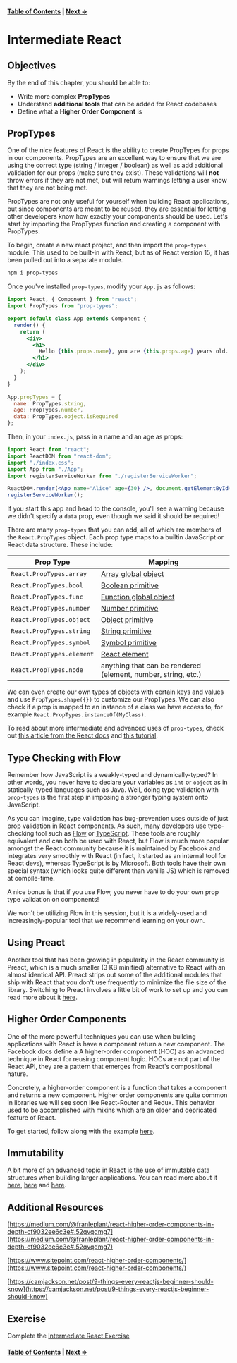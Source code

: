 #### [Table of Contents](./../readme.md) | [Next ⇒](./02-testing_react.md)

# Intermediate React

## Objectives

By the end of this chapter, you should be able to:

- Write more complex **PropTypes**
- Understand **additional tools** that can be added for React codebases
- Define what a **Higher Order Component** is

## PropTypes

One of the nice features of React is the ability to create PropTypes for props in our components. PropTypes are an excellent way to ensure that we are using the correct type (string / integer / boolean) as well as add additional validation for our props (make sure they exist). These validations will **not** throw errors if they are not met, but will return warnings letting a user know that they are not being met.

PropTypes are not only useful for yourself when building React applications, but since components are meant to be reused, they are essential for letting other developers know how exactly your components should be used. Let's start by importing the PropTypes function and creating a component with PropTypes.

To begin, create a new react project, and then import the `prop-types` module. This used to be built-in with React, but as of React version 15, it has been pulled out into a separate module.

```sh
npm i prop-types
```

Once you've installed `prop-types`, modify your `App.js` as follows:

```jsx
import React, { Component } from "react";
import PropTypes from "prop-types";

export default class App extends Component {
  render() {
    return (
      <div>
        <h1>
          Hello {this.props.name}, you are {this.props.age} years old.
        </h1>
      </div>
    );
  }
}

App.propTypes = {
  name: PropTypes.string,
  age: PropTypes.number,
  data: PropTypes.object.isRequired
};

```

Then, in your `index.js`, pass in a name and an age as props:

```jsx
import React from "react";
import ReactDOM from "react-dom";
import "./index.css";
import App from "./App";
import registerServiceWorker from "./registerServiceWorker";

ReactDOM.render(<App name="Alice" age={30} />, document.getElementById("root"));
registerServiceWorker();

```

If you start this app and head to the console, you'll see a warning because we didn't specify a `data` prop, even though we said it should be required!

There are many `prop-types` that you can add, all of which are members of the `React.PropTypes` object. Each prop type maps to a builtin JavaScript or React data structure. These include:

| Prop Type | Mapping
--- | ---
`React.PropTypes.array` | [Array global object](https://developer.mozilla.org/en-US/docs/Web/JavaScript/Reference/Global_Objects/Array)
`React.PropTypes.bool` | [Boolean primitive](https://developer.mozilla.org/en-US/docs/Web/JavaScript/Reference/Global_Objects/Boolean)
`React.PropTypes.func`  | [Function global object](https://developer.mozilla.org/en-US/docs/Web/JavaScript/Reference/Global_Objects/Function)
`React.PropTypes.number` | [Number primitive](https://developer.mozilla.org/en-US/docs/Web/JavaScript/Data_structures#Number_type)
`React.PropTypes.object` | [Object primitive](https://developer.mozilla.org/en-US/docs/Web/JavaScript/Reference/Global_Objects/Object)
`React.PropTypes.string` | [String primitive](https://developer.mozilla.org/en-US/docs/Web/JavaScript/Reference/Global_Objects/String)
`React.PropTypes.symbol` | [Symbol primitive](https://developer.mozilla.org/en-US/docs/Web/JavaScript/Reference/Global_Objects/Symbol)
`React.PropTypes.element` | [React element](https://facebook.github.io/react/docs/rendering-elements.html)
`React.PropTypes.node` | anything that can be rendered (element, number, string, etc.)

We can even create our own types of objects with certain keys and values and use `PropTypes.shape({})` to customize our PropTypes.
We can also check if a prop is mapped to an instance of a class we have access to, for example `React.PropTypes.instanceOf(MyClass)`.

To read about more intermediate and advanced uses of `prop-types`, check out [this article from the React docs](https://facebook.github.io/react/docs/typechecking-with-proptypes.html) and [this tutorial](https://themeteorchef.com/tutorials/what-are-proptypes#tmc-what-proptypes-are-available).

## Type Checking with Flow

Remember how JavaScript is a weakly-typed and dynamically-typed? In other words, you never have to declare your variables as `int` or `object` as in statically-typed languages such as Java.
 Well, doing type validation with `prop-types` is the first step in imposing a stronger typing system onto JavaScript.

As you can imagine, type validation has bug-prevention uses outside of just prop validation in React components. As such, many developers use type-checking tool such as [Flow](https://flow.org/) or [TypeScript](https://www.typescriptlang.org/).
These tools are roughly equivalent and can both be used with React, but Flow is much more popular amongst the React community because it is maintained by Facebook and integrates very smoothly with React (in fact, it started as an internal tool for React devs), whereas TypeScript is by Microsoft.
Both tools have their own special syntax (which looks quite different than vanilla JS) which is removed at compile-time.

A nice bonus is that if you use Flow, you never have to do your own prop type validation on components!

We won't be utilizing Flow in this session, but it is a widely-used and increasingly-popular tool that we recommend learning on your own.

## Using Preact

Another tool that has been growing in popularity in the React community is Preact, which is a much smaller (3 KB minified) alternative to React with an almost identical API.
 Preact strips out some of the additional modules that ship with React that you don't use frequently to minimize the file size of the library. Switching to Preact involves a little bit of work to set up and you can read more about it [here](https://preactjs.com/guide/switching-to-preact).

## Higher Order Components

One of the more powerful techniques you can use when building applications with React is have a component return a new component. The Facebook docs define a A higher-order component (HOC) as an advanced technique in React for reusing component logic.
HOCs are not part of the React API, they are a pattern that emerges from React's compositional nature.

Concretely, a higher-order component is a function that takes a component and returns a new component.
Higher order components are quite common in libraries we will see soon like React-Router and Redux. This behavior used to be accomplished with mixins which are an older and depricated feature of React.

To get started, follow along with the example [here](https://facebook.github.io/react/docs/higher-order-components.html).

## Immutability

A bit more of an advanced topic in React is the use of immutable data structures when building larger applications.
You can read more about it [here](http://reactkungfu.com/2015/08/pros-and-cons-of-using-immutability-with-react-js/), [here](http://jamesknelson.com/should-i-use-shouldcomponentupdate/) and [here](https://facebook.github.io/react/docs/optimizing-performance.html#using-immutable-data-structures).

## Additional Resources

[https://medium.com/@franleplant/react-higher-order-components-in-depth-cf9032ee6c3e#.52qvqdmg7](https://medium.com/@franleplant/react-higher-order-components-in-depth-cf9032ee6c3e#.52qvqdmg7)

[https://www.sitepoint.com/react-higher-order-components/](https://www.sitepoint.com/react-higher-order-components/)

[https://camjackson.net/post/9-things-every-reactjs-beginner-should-know](https://camjackson.net/post/9-things-every-reactjs-beginner-should-know)

## Exercise

Complete the [Intermediate React Exercise](https://github.com/rithmschool/react_curriculum_exercises/blob/master/Unit-01/01-intermediate-react)

#### [Table of Contents](./../readme.md) | [Next ⇒](./02-react_router.md)
